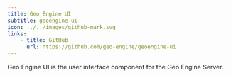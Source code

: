 ```yaml
---
title: Geo Engine UI
subtitle: geoengine-ui
icon: ../../images/github-mark.svg
links:
    - title: GitHub
      url: https://github.com/geo-engine/geoengine-ui
---
```


Geo Engine UI is the user interface component for the Geo Engine Server.